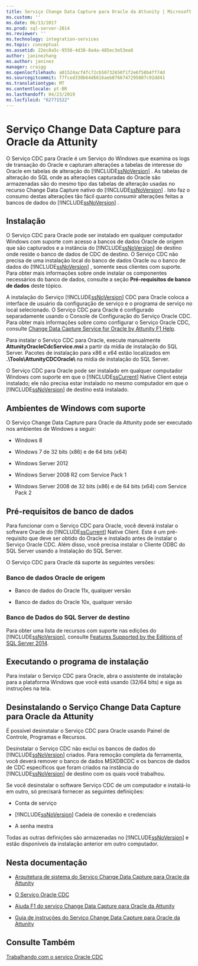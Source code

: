 ```yaml
---
title: Serviço Change Data Capture para Oracle da Attunity | Microsoft Docs
ms.custom: ''
ms.date: 06/13/2017
ms.prod: sql-server-2014
ms.reviewer: ''
ms.technology: integration-services
ms.topic: conceptual
ms.assetid: 22ec8a5c-9550-4d38-8a4a-485ec3e53ea8
author: janinezhang
ms.author: janinez
manager: craigg
ms.openlocfilehash: a01524acf4fc72cb50732650f1f2e6f58b4ff74d
ms.sourcegitcommit: f7fced330b64d6616aeb8766747295807c92dd41
ms.translationtype: MT
ms.contentlocale: pt-BR
ms.lasthandoff: 04/23/2019
ms.locfileid: "62771522"
---
```

# <a name="change-data-capture-service-for-oracle-by-attunity"></a>Serviço Change Data Capture para Oracle da Attunity
  O Serviço CDC para Oracle é um Serviço do Windows que examina os logs de transação do Oracle e capturam alterações a tabelas de interesse do Oracle em tabelas de alteração do [!INCLUDE[ssNoVersion](../../includes/ssnoversion-md.md)] . As tabelas de alteração do SQL onde as alterações capturadas do Oracle são armazenadas são do mesmo tipo das tabelas de alteração usadas no recurso Change Data Capture nativo do [!INCLUDE[ssNoVersion](../../includes/ssnoversion-md.md)] . Isto faz o consumo destas alterações tão fácil quanto consumir alterações feitas a bancos de dados do [!INCLUDE[ssNoVersion](../../includes/ssnoversion-md.md)] .  
  
## <a name="installation"></a>Instalação  
 O Serviço CDC para Oracle pode ser instalado em qualquer computador Windows com suporte com acesso a bancos de dados Oracle de origem que são capturados e a instância do [!INCLUDE[ssNoVersion](../../includes/ssnoversion-md.md)] de destino onde reside o banco de dados de CDC de destino. O Serviço CDC não precisa de uma instalação local do banco de dados Oracle ou o banco de dados do [!INCLUDE[ssNoVersion](../../includes/ssnoversion-md.md)] , somente seus clientes com suporte. Para obter mais informações sobre onde instalar os componentes necessários do banco de dados, consulte a seção **Pré-requisitos de banco de dados** deste tópico.  
  
 A instalação do Serviço [!INCLUDE[ssNoVersion](../../includes/ssnoversion-md.md)] CDC para Oracle coloca a interface de usuário da configuração de serviço e o programa de serviço no local selecionado. O Serviço CDC para Oracle é configurado separadamente usando o Console de Configuração do Serviço Oracle CDC. Para obter mais informações sobre como configurar o Serviço Oracle CDC, consulte [Change Data Capture Service for Oracle by Attunity F1 Help](change-data-capture-service-for-oracle-by-attunity-f1-help.md).  
  
 Para instalar o Serviço CDC para Oracle, execute manualmente **AttunityOracleCdcService.msi** a partir da mídia de instalação do SQL Server. Pacotes de instalação para x86 e x64 estão localizados em **.\Tools\AttunityCDCOracle\\**  na mídia de instalação do SQL Server.  
  
 O Serviço CDC para Oracle pode ser instalado em qualquer computador Windows com suporte em que o [!INCLUDE[ssCurrent](../../includes/sscurrent-md.md)] Native Client esteja instalado; ele não precisa estar instalado no mesmo computador em que o [!INCLUDE[ssNoVersion](../../includes/ssnoversion-md.md)] de destino está instalado.  
  
## <a name="supported-windows-environments"></a>Ambientes de Windows com suporte  
 O Serviço Change Data Capture para Oracle da Attunity pode ser executado nos ambientes de Windows a seguir:  
  
-   Windows 8  
  
-   Windows 7 de 32 bits (x86) e de 64 bits (x64)  
  
-   Windows Server 2012  
  
-   Windows Server 2008 R2 com Service Pack 1  
  
-   Windows Server 2008 de 32 bits (x86) e de 64 bits (x64) com Service Pack 2  
  
## <a name="database-prerequisites"></a>Pré-requisitos de banco de dados  
 Para funcionar com o Serviço CDC para Oracle, você deverá instalar o software Oracle do [!INCLUDE[ssCurrent](../../includes/sscurrent-md.md)] Native Client. Este é um pré-requisito que deve ser obtido do Oracle e instalado antes de instalar o Serviço Oracle CDC. Além disso, você precisa instalar o Cliente ODBC do SQL Server usando a Instalação do SQL Server.  
  
 O Serviço CDC para Oracle dá suporte às seguintes versões:  
  
### <a name="source-oracle-database"></a>Banco de dados Oracle de origem  
  
-   Banco de dados do Oracle 11x, qualquer versão  
  
-   Banco de dados do Oracle 10x, qualquer versão  
  
### <a name="target-sql-server-database"></a>Banco de Dados do SQL Server de destino  
 Para obter uma lista de recursos com suporte nas edições do [!INCLUDE[ssNoVersion](../../includes/ssnoversion-md.md)], consulte [Features Supported by the Editions of SQL Server 2014](../../getting-started/features-supported-by-the-editions-of-sql-server-2014.md).  
  
## <a name="running-the-installation-program"></a>Executando o programa de instalação  
 Para instalar o Serviço CDC para Oracle, abra o assistente de instalação para a plataforma Windows que você está usando (32/64 bits) e siga as instruções na tela.  
  
## <a name="uninstalling-change-data-capture-service-for-oracle-by-attunity"></a>Desinstalando o Serviço Change Data Capture para Oracle da Attunity  
 É possível desinstalar o Serviço CDC para Oracle usando Painel de Controle, Programas e Recursos.  
  
 Desinstalar o Serviço CDC não exclui os bancos de dados do [!INCLUDE[ssNoVersion](../../includes/ssnoversion-md.md)] criados. Para remoção completa da ferramenta, você deverá remover o banco de dados MSXDBCDC e os bancos de dados de CDC específicos que foram criados na instância do [!INCLUDE[ssNoVersion](../../includes/ssnoversion-md.md)] de destino com os quais você trabalhou.  
  
 Se você desinstalar o software Serviço CDC de um computador e instalá-lo em outro, só precisará fornecer as seguintes definições:  
  
-   Conta de serviço  
  
-   [!INCLUDE[ssNoVersion](../../includes/ssnoversion-md.md)] Cadeia de conexão e credenciais  
  
-   A senha mestra  
  
 Todas as outras definições são armazenadas no [!INCLUDE[ssNoVersion](../../includes/ssnoversion-md.md)] e estão disponíveis da instalação anterior em outro computador.  
  
## <a name="in-this-documentation"></a>Nesta documentação  
  
-   [Arquitetura de sistema do Serviço Change Data Capture para Oracle da Attunity](change-data-capture-service-for-oracle-by-attunity-system-architecture.md)  
  
-   [O Serviço Oracle CDC](the-oracle-cdc-service.md)  
  
-   [Ajuda F1 do serviço Change Data Capture para Oracle da Attunity](change-data-capture-service-for-oracle-by-attunity-f1-help.md)  
  
-   [Guia de instruções do Serviço Change Data Capture para Oracle da Attunity](change-data-capture-service-for-oracle-by-attunity-how-to-guide.md)  
  
## <a name="see-also"></a>Consulte Também  
 [Trabalhando com o serviço Oracle CDC](working-with-the-oracle-cdc-service.md)  
  
  
